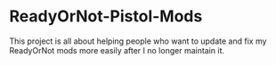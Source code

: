 # ReadyOrNot-Pistol-Mods
This project is all about helping people who want to update and fix my ReadyOrNot mods more easily after I no longer maintain it.
